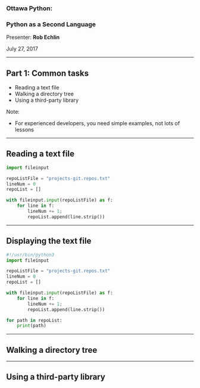 ### Ottawa Python: 
### Python as a Second Language

Presenter: **Rob Echlin**

July 27, 2017

---

## Part 1: Common tasks
* Reading a text file
* Walking a directory tree
* Using a third-party library

Note:
* For experienced developers, you need simple examples, not lots of lessons


---
## Reading a text file

```python
import fileinput

repoListFile = "projects-git.repos.txt"
lineNum = 0
repoList = []

with fileinput.input(repoListFile) as f:
    for line in f:
        lineNum += 1;
        repoList.append(line.strip())
```

---
## Displaying the text file

```python
#!/usr/bin/python3
import fileinput

repoListFile = "projects-git.repos.txt"
lineNum = 0
repoList = []

with fileinput.input(repoListFile) as f:
    for line in f:
        lineNum += 1;
        repoList.append(line.strip())

for path in repoList:
    print(path)
```


---
## Walking a directory tree

---
## Using a third-party library